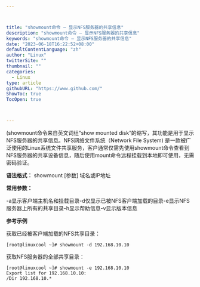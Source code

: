 ```yaml
---



title: "showmount命令 – 显示NFS服务器的共享信息"
description: "showmount命令 – 显示NFS服务器的共享信息"
keywords: "showmount命令 – 显示NFS服务器的共享信息"
date: "2023-06-18T16:22:52+08:00"
defaultContentLanguage: "zh"
author: "Linux"
twitterSite: ""
thumbnail: ""
categories:
  - Linux
type: article
githubURL: "https://www.github.com/"
ShowToc: true
TocOpen: true



---
```


(showmount命令来自英文词组“show mounted disk”的缩写，其功能是用于显示NFS服务器的共享信息。NFS网络文件系统（Network File System) 是一款被广泛使用的Linux系统文件共享服务，客户通常仅需先使用showmount命令查看到NFS服务器的共享设备信息，随后使用mount命令远程挂载到本地即可使用，无需密码验证。

**语法格式：** showmount [参数] 域名或IP地址

**常用参数：**

-a显示客户端主机名和挂载目录-d仅显示已被NFS客户端加载的目录-e显示NFS服务器上所有的共享目录-h显示帮助信息-v显示版本信息

**参考示例**

获取已经被客户端加载的NFS共享目录：

```
[root@linuxcool ~]# showmount -d 192.168.10.10
```

获取NFS服务器的全部共享目录：

```
[root@linuxcool ~]# showmount -e 192.168.10.10
Export list for 192.168.10.10:
/Dir 192.168.10.*
```
